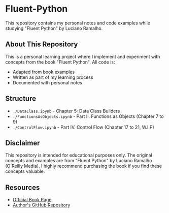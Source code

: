 # Fluent-Python

This repository contains my personal notes and code examples while studying "Fluent Python" by Luciano Ramalho.

## About This Repository

This is a personal learning project where I implement and experiment with concepts from the book "Fluent Python". All code is:
- Adapted from book examples
- Written as part of my learning process
- Documented with personal notes

## Structure

- `./DataClass.ipynb` - Chapter 5: Data Class Builders
- `./FunctionsAsObjects.ipynb` - Part II. Functions as Objects (Chapter 7 to 9)
- `./ControlFlow.ipynb` - Part IV. Control Flow (Chapter 17 to 21, W.I.P)

## Disclaimer

This repository is intended for educational purposes only. The original concepts and examples are from "Fluent Python" by Luciano Ramalho (O'Reilly Media). I highly recommend purchasing the book if you find these concepts valuable.

## Resources

- [Official Book Page](https://www.oreilly.com/library/view/fluent-python-2nd/9781492056348/)
- [Author's GitHub Repository](https://github.com/fluentpython)

